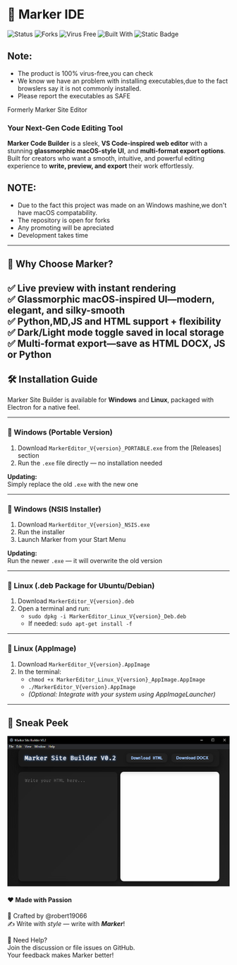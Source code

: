<!-- markdownlint-configure-file {
  "MD013": {
    "code_blocks": false,
    "tables": false
  },
  "MD033": false,
  "MD041": false
} -->
# 🚀 Marker IDE
![Status](https://img.shields.io/badge/Repository%20Status-Halted-yellow) 
![Forks](https://img.shields.io/badge/Forks-Open-blue) 
![Virus Free](https://img.shields.io/badge/Virus--free-Yes-success) 
![Built With](https://img.shields.io/badge/Built%20with-JavaScript-yellow) 
![Static Badge](https://img.shields.io/badge/V7-cyan?style=flat&label=Latest%20Version)

 

## Note:
- The product is 100% virus-free,you can check
- We know we have an problem with installing executables,due to the fact browslers say it is not commonly installed.
- Please report the executables as SAFE

Formerly Marker Site Editor

### **Your Next-Gen Code Editing Tool**  

**Marker Code Builder** is a sleek, **VS Code-inspired web editor** with a stunning **glassmorphic macOS-style UI**,  and **multi-format export options**.  
Built for creators who want a smooth, intuitive, and powerful editing experience to **write, preview, and export** their work effortlessly.  
## NOTE:
- Due to the fact this project was made on an Windows mashine,we don't have macOS compatability.
- The repository is open for forks
- Any promoting will be apreciated
- Development takes time

---




## 🌟 **Why Choose Marker?**  
✅ **Live preview** with instant rendering  
✅ **Glassmorphic macOS-inspired UI**—modern, elegant, and silky-smooth  
✅ **Python,MD,JS and HTML support + flexibility**  
✅ **Dark/Light mode toggle saved in local storage**  
✅ **Multi-format export**—save as **HTML** **DOCX**, **JS** or **Python**
---

## 🛠️ **Installation Guide**  
Marker Site Builder is available for **Windows** and **Linux**, packaged with Electron for a native feel.

---

### 🔹 Windows (Portable Version)  
1. Download `MarkerEditor_V{version}_PORTABLE.exe` from the [Releases] section  
2. Run the `.exe` file directly — no installation needed  

**Updating:**  
Simply replace the old `.exe` with the new one

---

### 🔹 Windows (NSIS Installer)  
1. Download `MarkerEditor_V{version}_NSIS.exe`  
2. Run the installer  
3. Launch Marker from your Start Menu  

**Updating:**  
Run the newer `.exe` — it will overwrite the old version

---

### 🔹 Linux (.deb Package for Ubuntu/Debian)  
1. Download `MarkerEditor_V{version}.deb`  
2. Open a terminal and run:  
   - `sudo dpkg -i MarkerEditor_Linux_V{version}_Deb.deb`  
   - If needed: `sudo apt-get install -f`

---

### 🔹 Linux (AppImage)  
1. Download `MarkerEditor_V{version}.AppImage`  
2. In the terminal:  
   - `chmod +x MarkerEditor_Linux_V{version}_AppImage.AppImage`  
   - `./MarkerEditor_V{version}.AppImage`  
   - *(Optional: Integrate with your system using AppImageLauncher)*

---


## 📸 Sneak Peek
![photo](./images/Capture.png)



#### ❤️ Made with Passion
🔹 Crafted by @robert19066  
✍ Write with _style_ — write with _**Marker**_!

📢 Need Help?  
Join the discussion or file issues on GitHub.  
Your feedback makes Marker better!
